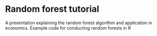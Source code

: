 # Random forest tutorial
 A presentation explaining the random forest algorithm and application in economics. Example code for conducting random forests in R
